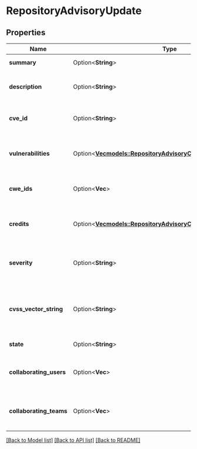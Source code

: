 # RepositoryAdvisoryUpdate

## Properties

Name | Type | Description | Notes
------------ | ------------- | ------------- | -------------
**summary** | Option<**String**> | A short summary of the advisory. | [optional]
**description** | Option<**String**> | A detailed description of what the advisory impacts. | [optional]
**cve_id** | Option<**String**> | The Common Vulnerabilities and Exposures (CVE) ID. | [optional]
**vulnerabilities** | Option<[**Vec<models::RepositoryAdvisoryCreateVulnerabilitiesInner>**](repository_advisory_create_vulnerabilities_inner.md)> | A product affected by the vulnerability detailed in a repository security advisory. | [optional]
**cwe_ids** | Option<**Vec<String>**> | A list of Common Weakness Enumeration (CWE) IDs. | [optional]
**credits** | Option<[**Vec<models::RepositoryAdvisoryCreateCreditsInner>**](repository_advisory_create_credits_inner.md)> | A list of users receiving credit for their participation in the security advisory. | [optional]
**severity** | Option<**String**> | The severity of the advisory. You must choose between setting this field or `cvss_vector_string`. | [optional]
**cvss_vector_string** | Option<**String**> | The CVSS vector that calculates the severity of the advisory. You must choose between setting this field or `severity`. | [optional]
**state** | Option<**String**> | The state of the advisory. | [optional]
**collaborating_users** | Option<**Vec<String>**> | A list of usernames who have been granted write access to the advisory. | [optional]
**collaborating_teams** | Option<**Vec<String>**> | A list of team slugs which have been granted write access to the advisory. | [optional]

[[Back to Model list]](../README.md#documentation-for-models) [[Back to API list]](../README.md#documentation-for-api-endpoints) [[Back to README]](../README.md)


